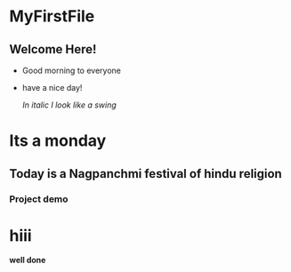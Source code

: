 # MyFirstFile
## Welcome Here!
* Good morning to everyone
* have a nice day!
  
  *In italic I look like a swing*
# Its a monday
## Today is a Nagpanchmi festival of hindu religion
### Project demo
  
<h1> hiii</h1>

<strong>well done</strong>

